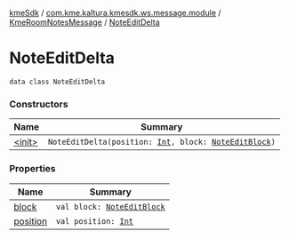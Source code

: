 [kmeSdk](../../../index.md) / [com.kme.kaltura.kmesdk.ws.message.module](../../index.md) / [KmeRoomNotesMessage](../index.md) / [NoteEditDelta](./index.md)

# NoteEditDelta

`data class NoteEditDelta`

### Constructors

| Name | Summary |
|---|---|
| [&lt;init&gt;](-init-.md) | `NoteEditDelta(position: `[`Int`](https://kotlinlang.org/api/latest/jvm/stdlib/kotlin/-int/index.html)`, block: `[`NoteEditBlock`](../-note-edit-block/index.md)`)` |

### Properties

| Name | Summary |
|---|---|
| [block](block.md) | `val block: `[`NoteEditBlock`](../-note-edit-block/index.md) |
| [position](position.md) | `val position: `[`Int`](https://kotlinlang.org/api/latest/jvm/stdlib/kotlin/-int/index.html) |
